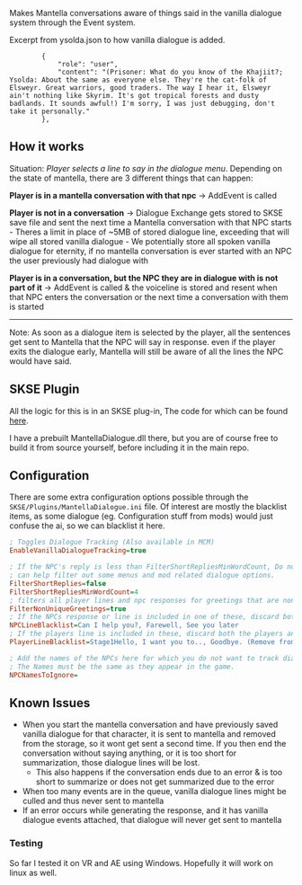 Makes Mantella conversations aware of things said in the vanilla dialogue system through the Event system.

Excerpt from ysolda.json to how vanilla dialogue is added. 
```
        {
            "role": "user",
            "content": "(Prisoner: What do you know of the Khajiit?; Ysolda: About the same as everyone else. They're the cat-folk of Elsweyr. Great warriors, good traders. The way I hear it, Elsweyr ain't nothing like Skyrim. It's got tropical forests and dusty badlands. It sounds awful!) I'm sorry, I was just debugging, don't take it personally."
        },
```

## How it works
Situation: _Player selects a line to say in the dialogue menu_. Depending on the state of mantella, there are 3 different things that can happen:

**Player is in a mantella conversation with that npc** -> AddEvent is called

**Player is not in a conversation** -> Dialogue Exchange gets stored to SKSE save file and sent the next time a Mantella conversation with that NPC starts
    - Theres a limit in place of ~5MB of stored dialogue line, exceeding that will wipe all stored vanilla dialogue
    - We potentially store all spoken vanilla dialogue for eternity, if no mantella conversation is ever started with an NPC the user previously had dialogue with

**Player is in a conversation, but the NPC they are in dialogue with is not part of it** -> AddEvent is called & the voiceline is stored and resent when that NPC enters the conversation or the next time a conversation with them is started

---

Note: As soon as a dialogue item is selected by the player, all the sentences get sent to Mantella that the NPC will say in response. even if the player exits the dialogue early, Mantella will still be aware of all the lines the NPC would have said.

## SKSE Plugin

All the logic for this is in an SKSE plug-in, The code for which can be found [here](https://github.com/mikastamm/mantella-vanilla-dialogue).

I have a prebuilt MantellaDialogue.dll there, but you are of course free to build it from source yourself, before including it in the main repo. 

## Configuration

There are some extra configuration options possible through the `SKSE/Plugins/MantellaDialogue.ini` file.
Of interest are mostly the blacklist items, as some dialogue (eg. Configuration stuff from mods) would just confuse the ai, so we can blacklist it here.
```ini
; Toggles Dialogue Tracking (Also available in MCM)
EnableVanillaDialogueTracking=true

; If the NPC's reply is less than FilterShortRepliesMinWordCount, Do not send it to Mantella.
; can help filter out some menus and mod related dialogue options.
FilterShortReplies=false
FilterShortRepliesMinWordCount=4
; filters all player lines and npc responses for greetings that are non unique (ie. can be triggered each time the player starts a conversation with that NPC.)
FilterNonUniqueGreetings=true
; If the NPCs response or line is included in one of these, discard both the player's line and the NPCs line.
NPCLineBlacklist=Can I help you?, Farewell, See you later
; If the players line is included in these, discard both the players and the NPCs line.
PlayerLineBlacklist=Stage1Hello, I want you to.., Goodbye. (Remove from Mantella conversation), DialogueGenericHello

; Add the names of the NPCs here for which you do not want to track dialogue (comma seperated)
; The Names must be the same as they appear in the game.
NPCNamesToIgnore=
```
## Known Issues
- When you start the mantella conversation and have previously saved vanilla dialogue for that character, it is sent to mantella and removed from the storage, so it wont get sent a second time. If you then end the conversation without saying anything, or it is too short for summarization, those dialogue lines will be lost.
    - This also happens if the conversation ends due to an error & is too short to summarize or does not get summarized due to the error
- When too many events are in the queue, vanilla dialogue lines might be culled and thus never sent to mantella
- If an error occurs while generating the response, and it has vanilla dialogue events attached, that dialogue will never get sent to mantella

### Testing
So far I tested it on VR and AE using Windows. Hopefully it will work on linux as well. 
